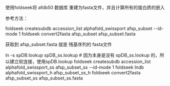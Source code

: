 使用foldseek将 afdb50 数据库 重建为fasta文件，并且计算所有的蛋白质的嵌入

参考方法：

foldseek createsubdb accession_list alphafold_swissport afsp_subset --id-mode 1
foldseek convert2fasta afsp_subset afsp_subset.fasta

获取到  afsp_subset.fasta 就是 残基序列的 fasta文件

ln -s spDB.lookup spDB_ss.lookup   # 因为本身是没有 spDB_ss.lookup 的，所以建立软连接，使用spDB.lookup
foldseek createsubdb accession_list alphafold_swissport_ss afsp_subset_ss --id-mode 1
foldseek lndb alphafold_swissport_h afsp_subset_ss_h
foldseek convert2fasta afsp_subset_ss afsp_subset_ss.fasta

